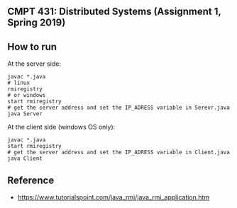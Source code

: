 ## CMPT 431: Distributed Systems (Assignment 1, Spring 2019)

## How to run
At the server side:
```Shell
javac *.java
# linux
rmiregistry
# or windows
start rmiregistry
# get the server address and set the IP_ADRESS variable in Serevr.java
java Server
```

At the client side (windows OS only):
```shell
javac *.java
start rmiregistry
# get the server address and set the IP_ADRESS variable in Client.java
java Client
```

## Reference
* https://www.tutorialspoint.com/java_rmi/java_rmi_application.htm